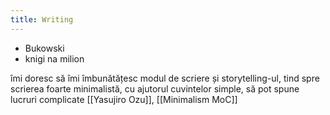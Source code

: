 ```yaml
---
title: Writing
---
```

- Bukowski 
- knigi na milion

îmi doresc să îmi îmbunătățesc modul de scriere și storytelling-ul, tind spre scrierea foarte minimalistă, cu ajutorul cuvintelor simple, să pot spune lucruri complicate [[Yasujiro Ozu]], [[Minimalism MoC]]
